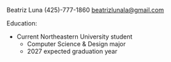 Beatriz Luna
(425)-777-1860
beatrizlunala@gmail.com

Education:
- Current Northeastern University student
	- Computer Science & Design major
	- 2027 expected graduation year